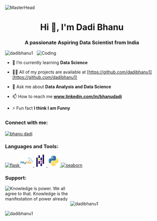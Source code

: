 ![MasterHead](https://miro.medium.com/v2/resize:fit:1400/1*e4HBnH84BpwLCFr78xvfjg.gif)

<h1 align="center">Hi 👋, I'm Dadi Bhanu</h1>
<h3 align="center">A passionate Aspiring Data Scientist from India</h3>
<img align="right" alt="Coding" width="400" src="https://user-images.githubusercontent.com/59734313/157189039-c09b3e38-9f42-42c0-ab54-14f1574190a7.gif">


<p align="left"> <img src="https://komarev.com/ghpvc/?username=dadibhanu1&label=Profile%20views&color=0e75b6&style=flat" alt="dadibhanu1" /> </p>

- 🌱 I’m currently learning **Data Science**

- 👨‍💻 All of my projects are available at [https://github.com/dadibhanu1](https://github.com/dadibhanu1)

- 💬 Ask me about **Data Analysis and Data Science**

- 📫 How to reach me **www.linkedin.com/in/bhanudadi**

- ⚡ Fun fact **I think I am Funny**

<h3 align="left">Connect with me:</h3>
<p align="left">
<a href="https://linkedin.com/in/bhanu dadi" target="blank"><img align="center" src="https://raw.githubusercontent.com/rahuldkjain/github-profile-readme-generator/master/src/images/icons/Social/linked-in-alt.svg" alt="bhanu dadi" height="30" width="40" /></a>
</p>

<h3 align="left">Languages and Tools:</h3>
<p align="left"> <a href="https://flask.palletsprojects.com/" target="_blank" rel="noreferrer"> <img src="https://www.vectorlogo.zone/logos/pocoo_flask/pocoo_flask-icon.svg" alt="flask" width="40" height="40"/> </a> <a href="https://www.mysql.com/" target="_blank" rel="noreferrer"> <img src="https://raw.githubusercontent.com/devicons/devicon/master/icons/mysql/mysql-original-wordmark.svg" alt="mysql" width="40" height="40"/> </a> <a href="https://pandas.pydata.org/" target="_blank" rel="noreferrer"> <img src="https://raw.githubusercontent.com/devicons/devicon/2ae2a900d2f041da66e950e4d48052658d850630/icons/pandas/pandas-original.svg" alt="pandas" width="40" height="40"/> </a> <a href="https://www.python.org" target="_blank" rel="noreferrer"> <img src="https://raw.githubusercontent.com/devicons/devicon/master/icons/python/python-original.svg" alt="python" width="40" height="40"/> </a> <a href="https://seaborn.pydata.org/" target="_blank" rel="noreferrer"> <img src="https://seaborn.pydata.org/_images/logo-mark-lightbg.svg" alt="seaborn" width="40" height="40"/> </a> </p>

<h3 align="left">Support:</h3>
<p><a href="https://www.buymeacoffee.com/ Knowledge is power. We all agree to that. Knowledge is the manifestation of power already inside in man. 2-> Whatever makes you weak – physical, intellectual or mental. Abandon it like poison."> <img align="left" src="https://cdn.buymeacoffee.com/buttons/v2/default-yellow.png" height="50" width="210" alt=" Knowledge is power. We all agree to that. Knowledge is the manifestation of power already inside in man. 2-> Whatever makes you weak – physical, intellectual or mental. Abandon it like poison." /></a></p><br><br>

<p>&nbsp;<img align="center" src="https://github-readme-stats.vercel.app/api?username=dadibhanu1&show_icons=true&locale=en" alt="dadibhanu1" /></p>

<p><img align="center" src="https://github-readme-streak-stats.herokuapp.com/?user=dadibhanu1&" alt="dadibhanu1" /></p> 


  



